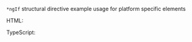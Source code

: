 `*ngIf` structural directive example usage for platform specific elements

HTML:
<snippet id='using-ngif-platform-html'/>

TypeScript:
<snippet id='using-ngif-platform-code'/>